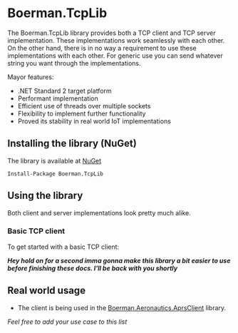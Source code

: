 # Boerman.TcpLib

The Boerman.TcpLib library provides both a TCP client and TCP server implementation. These implementations work seamlessly with each other. On the other hand, there is in no way a requirement to use these implementations with each other. For generic use you can send whatever string you want through the implementations.

Mayor features:

- .NET Standard 2 target platform
- Performant implementation
- Efficient use of threads over multiple sockets
- Flexibility to implement further functionality
- Proved its stability in real world IoT implementations

## Installing the library (NuGet)
The library is available at [NuGet](https://www.nuget.org/packages/Boerman.TcpLib/)

    Install-Package Boerman.TcpLib

## Using the library
Both client and server implementations look pretty much alike.

### Basic TCP client
To get started with a basic TCP client:

***Hey hold on for a second imma gonna make this library a bit easier to use before finishing these docs. I'll be back with you shortly***

## Real world usage
- The client is being used in the [Boerman.Aeronautics.AprsClient](https://github.com/Boerman/Boerman.Aeronautics.AprsClient) library.

*Feel free to add your use case to this list*
